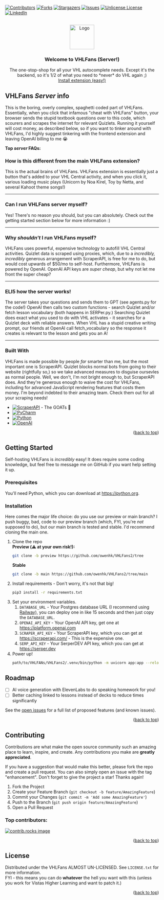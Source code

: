 <!-- PROJECT SHIELDS -->

[![Contributors][contributors-shield]][contributors-url]
[![Forks][forks-shield]][forks-url]
[![Stargazers][stars-shield]][stars-url]
[![Issues][issues-shield]][issues-url]
[![Unlicense License][license-shield]][license-url]
[![LinkedIn][linkedin-shield]][linkedin-url]



<!-- PROJECT LOGO -->
<br />
<div align="center">
  <a href="https://vhlfans.com/">
    <img src="https://ununiquestorage.sfo2.cdn.digitaloceanspaces.com/VHLFansTextmark.png" alt="Logo" height="80">
  </a>

  <h3 align="center">Welcome to VHLFans (Server!)</h3>

  <p align="center">
    The one-stop-shop for all your VHL autocomplete needs. Except it's the backend, so it's 1/2 of what you need to *never* do VHL again ;)
    <br />
    <a href="https://chromewebstore.google.com/detail/vhlfans/ipajmabijmknmjncjnbpgncpnfcnpecg">Install extension (easy!)</a>
  </p>
</div>


<!-- ABOUT THE PROJECT -->
## VHLFans *Server* info

This is the boring, overly complex, spaghetti coded part of VHLFans. Essentially, when you click that infamous "cheat with VHLFans" button, your browser sends the stupid textbook questions over to this code, which scourers and scrapes the internet for relevant Quizlets. Running it yourself will cost money, as described below, so if you want to tinker around with VHLFans, I'd highly suggest tinkering with the frontend extension and leaving OpenAI billing to me 😭

**Top *server* FAQs:**

### How is this different from the main VHLFans extension?
This is the actual brains of VHLFans. VHLFans extension is essentially just a button that's added to your VHL Central activity, and when you click it, various loading music plays (Unicorn by Noa Kirel, Toy by Netta, and several Kahoot theme songs!)
___
### Can I run VHLFans server myself?
Yes! There's no reason you should, but you can absolutely. Check out the getting started section below for more information :)
___
### Why *shouldn't* I run VHLFans myself?
VHLFans uses powerful, expensive technology to autofill VHL Central activities. Quizlet data is scraped using proxies, which, due to a *incredibly, incredibly* generous arrangement with ScraperAPI, is free for me to do, but would cost upwards of $50/mo to self-host. Furthermore, VHLFans is powered by OpenAI. OpenAI API keys are *super cheap*, but why not let me front the super cheap? 
___
### ELI5 how the server works!
The server takes your questions and sends them to GPT (see agents.py for the code!) OpenAI then calls two custom functions - search Quizlet and/or fetch lesson vocabulary (both happens in SERPer.py.) Searching Quizlet does exact what you used to do with VHL activates - it searches for a Quizlet deck with reliable answers. When VHL has a stupid creative writing prompt, our friends at OpenAI call fetch_vocabulary so the response it creates is relevant to the lesson and gets you an A!  
___


### Built With

VHLFans is made possible by people *far* smarter than me, but the most important one is ScraperAPI. Quizlet blocks normal bots from going to their website (rightfully so,) so we take advanced measures to disguise oursevles as normal people. Well, we don't, I'm not bright enough to, but ScraperAPI does. And they're generous enough to waive the cost for VHLFans, including for advanced JavaScript rendering features that costs them money. I'm beyond indebted to their amazing team. Check them out for all your scraping needs!

* [![ScraperAPI][ScraperAPI]][ScraperAPI-url] - The GOATs 👑
* [![PyCharm][PyCharm]][Jetbrains-url]
* [![Python][Python]][Python-url]
* [![OpenAI][OpenAI]][OpenAI-url]

<p align="right">(<a href="#readme-top">back to top</a>)</p>



<!-- GETTING STARTED -->
## Getting Started

Self-hosting VHLFans is *incredibly* easy! It does require some coding knowledge, but feel free to message me on GitHub if you want help setting it up.

### Prerequisites

You'll need Python, which you can download at https://python.org.

### Installation

Here comes the major life choice: do you use our preview or main branch? I push buggy, bad, code to our preview branch (which, FYI, you're *not* supposed to do), but our main branch is tested and stable. I'd recommend cloning the main one.
1. Clone the repo
<br>**Preview (⚠️ at your own risk!):**
    ```sh
   git clone -b preview https://github.com/owenhk/VHLFans2/tree
   ```
   **Stable**
    ```sh
   git clone -b main https://github.com/owenhk/VHLFans2/tree/main
    ```
2. Install requirements - Don't worry, it's not that big!
    ```sh
   pip3 install -r requirements.txt
   ```
3. Set your environment variables.
   1. ``DATABASE_URL`` - Your Postgres database URL (I recommend using [Railway](https://railway.com)), you can deploy one in like 15 seconds and then just copy the `DATABASE_URL`.
   2. ``OPENAI_API_KEY`` - Your OpenAI API key, get one at https://platform.openai.com
   3. ``SCRAPER_API_KEY`` - Your ScraperAPI key, which you can get at https://scraperapi.com/ - This is the expensive one.
   4. ``SERP_API_KEY`` - Your SerperDEV API key, which you can get at https://serper.dev
4. Power up!
    ```sh
   path/to/VHLFANs/VHLFans2/.venv/bin/python -m uvicorn app:app --reload
    ```

<!-- ROADMAP -->
## Roadmap
- [ ] AI voice generation with ElevenLabs to do speaking homework for you!
- [ ] Better caching linked to lessons instead of decks to reduce times significantly

See the [open issues](https://github.com/owenhk/VHLFans2/issues) for a full list of proposed features (and known issues).

<p align="right">(<a href="#readme-top">back to top</a>)</p>



<!-- CONTRIBUTING -->
## Contributing

Contributions are what make the open source community such an amazing place to learn, inspire, and create. Any contributions you make are **greatly appreciated**.

If you have a suggestion that would make this better, please fork the repo and create a pull request. You can also simply open an issue with the tag "enhancement".
Don't forget to give the project a star! Thanks again!

1. Fork the Project
2. Create your Feature Branch (`git checkout -b feature/AmazingFeature`)
3. Commit your Changes (`git commit -m 'Add some AmazingFeature'`)
4. Push to the Branch (`git push origin feature/AmazingFeature`)
5. Open a Pull Request

### Top contributors:

<a href="https://github.com/owenhk/VHLFans2/graphs/contributors">
  <img src="https://contrib.rocks/image?repo=owenhk/VHLFans2" alt="contrib.rocks image" />
</a>

<p align="right">(<a href="#readme-top">back to top</a>)</p>

<!-- LICENSE -->
## License

Distributed under the VHLFans ALMOST UN-LICENSED. See `LICENSE.txt` for more information.<br>FYI - this means you can do **whatever** the hell you want with this (unless you work for Vistas Higher Learning and want to patch it.)

<p align="right">(<a href="#readme-top">back to top</a>)</p>


<!-- MARKDOWN LINKS & IMAGES -->
<!-- https://www.markdownguide.org/basic-syntax/#reference-style-links -->
[contributors-shield]: https://img.shields.io/github/contributors/owenhk/VHLFans2.svg?style=for-the-badge
[contributors-url]: https://github.com/owenhk/VHLFans2/graphs/contributors
[forks-shield]: https://img.shields.io/github/forks/owenhk/VHLFans2.svg?style=for-the-badge
[forks-url]: https://github.com/owenhk/VHLFans2/network/members
[stars-shield]: https://img.shields.io/github/stars/owenhk/VHLFans2.svg?style=for-the-badge
[stars-url]: https://github.com/owenhk/VHLFans2/stargazers
[issues-shield]: https://img.shields.io/github/issues/owenhk/VHLFans2.svg?style=for-the-badge
[issues-url]: https://github.com/owenhk/VHLFans2/issues
[license-shield]: https://img.shields.io/github/license/owenhk/VHLFans2.svg?style=for-the-badge
[license-url]: https://github.com/owenhk/VHLFans2/blob/master/LICENSE.txt
[linkedin-shield]: https://img.shields.io/badge/-Shameless_plug_😉-black.svg?style=for-the-badge&logo=instagram&colorB=b54cf0
[linkedin-url]: https://instagram.com/owenhillsklaus
[product-screenshot]: images/screenshot.png
[ScraperAPI]: https://img.shields.io/badge/ScraperAPI-1c22db?style=for-the-badge&logo=gnometerminal&logoColor=white
[ScraperAPI-url]: https://scraperapi.com
[PyCharm]: https://img.shields.io/badge/PyCharm-5bc3e2?style=for-the-badge&logo=pycharm
[Jetbrains-url]: https://jetbrains.com/
[Python]: https://img.shields.io/badge/Python_3.12-294360?style=for-the-badge&logo=python&logoColor=fae172
[Python-url]: https://python.org/
[OpenAI]: https://img.shields.io/badge/Powered_by_OpenAI-bac5dd?style=for-the-badge&logo=openai&logoColor=black
[OpenAI-url]: https://openai.com/